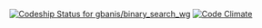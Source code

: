[ ![Codeship Status for gbanis/binary_search_wg](https://img.shields.io/codeship/9d425a80-4dc2-0132-edb7-1e6c3dad43cf.svg?style=flat-square)](https://codeship.com/projects/47484)
[![Code Climate](https://img.shields.io/codeclimate/github/gbanis/search_sort_algorithm_tests/badges/gpa.svg?style=flat-square)](https://codeclimate.com/github/gbanis/search_sort_algorithm_tests)



